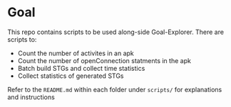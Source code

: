 # Goal 
This repo contains scripts to be used along-side Goal-Explorer. There are scripts to: 
  - Count the number of activites in an apk
  - Count the number of openConnection statments in the apk 
  - Batch build STGs and collect time statistics
  - Collect statistics of generated STGs
  
 Refer to the `README.md` within each folder under `scripts/` for explanations and instructions
